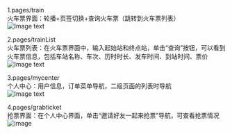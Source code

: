 1.pages/train<br>
火车票界面：轮播+页签切换+查询火车票（跳转到火车票列表）<br>
![Image text](https://github.com/liangpeiyi/weApp/blob/master/app-images/12306-%E7%81%AB%E8%BD%A6%E7%A5%A8%E7%95%8C%E9%9D%A2.png?raw=true)

2.pages/trainList<br>
火车票列表：在火车票界面中，输入起始站和终点站，单击“查询”按钮，可以看到火车票信息，包括车站名称、车次、历时时长、发车时间、到站时间、票价<br>
![Image text](https://github.com/liangpeiyi/weApp/blob/master/app-images/12306-%E7%81%AB%E8%BD%A6%E7%A5%A8%E5%88%97%E8%A1%A8.png?raw=true)

3.pages/mycenter<br>
个人中心：用户信息，订单菜单导航，二级页面的列表时导航<br>
![Image text](https://github.com/liangpeiyi/weApp/blob/master/app-images/12306-%E4%B8%AA%E4%BA%BA%E4%B8%AD%E5%BF%83%E7%95%8C%E9%9D%A2.png?raw=true)

4.pages/grabticket<br>
抢票界面：在个人中心界面，单击“邀请好友一起来抢票”导航，可查看抢票情况<br>
![image](https://github.com/liangpeiyi/weApp/blob/master/app-images/12306-%E6%8A%A2%E7%A5%A8%E7%95%8C%E9%9D%A2.png?raw=true)
